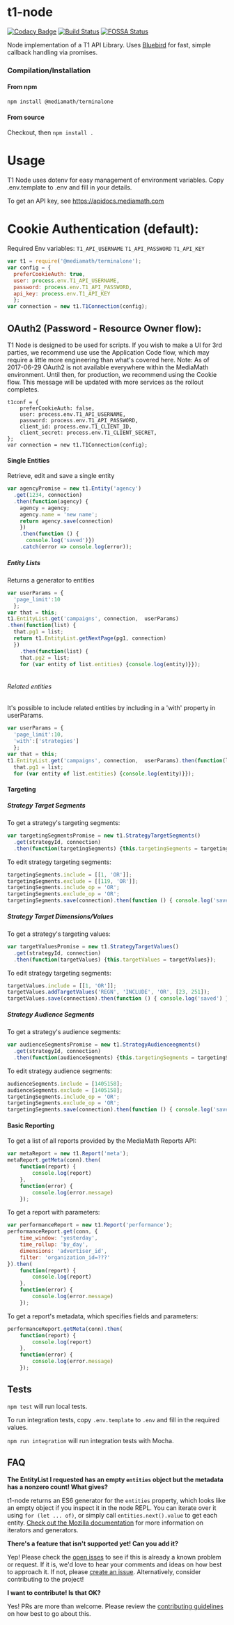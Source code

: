 t1-node
=======

[![Codacy Badge](https://api.codacy.com/project/badge/Grade/1ed36fa05e24460490ac44b3ff1e3307)](https://www.codacy.com/app/fsargent/t1-node?utm_source=github.com&utm_medium=referral&utm_content=MediaMath/t1-node&utm_campaign=badger)
[![Build Status](https://travis-ci.org/MediaMath/t1-node.svg?branch=master)](https://travis-ci.org/MediaMath/t1-node)
[![FOSSA Status](https://app.fossa.io/api/projects/git%2Bhttps%3A%2F%2Fgithub.com%2FMediaMath%2Ft1-node.svg?type=shield)](https://app.fossa.io/projects/git%2Bhttps%3A%2F%2Fgithub.com%2FMediaMath%2Ft1-node?ref=badge_shield)

Node implementation of a T1 API Library. Uses [Bluebird](http://bluebirdjs.com/docs/getting-started.html) for fast, simple callback handling via promises.

### Compilation/Installation
#### From npm
` npm install @mediamath/terminalone `
#### From source
Checkout, then `npm install .`

# Usage

T1 Node uses dotenv for easy management of environment variables. Copy .env.template to .env and fill in your details. 

To get an API key, see https://apidocs.mediamath.com

# Cookie Authentication (default):

Required Env variables:
`T1_API_USERNAME`
`T1_API_PASSWORD`
`T1_API_KEY`

``` js
var t1 = require('@mediamath/terminalone');
var config = {
  preferCookieAuth: true,
  user: process.env.T1_API_USERNAME,
  password: process.env.T1_API_PASSWORD,
  api_key: process.env.T1_API_KEY
  };
var connection = new t1.T1Connection(config);
```

## OAuth2 (Password - Resource Owner flow):

T1 Node is designed to be used for scripts. If you wish to make a UI for 3rd parties, we recommend use use the Application Code flow, which may require a little more engineering than what's covered here.
Note: As of 2017-06-29 OAuth2 is not available everywhere within the MediaMath environment. Until then, for production, we recommend using the Cookie flow. This message will be updated with more services as the rollout completes.

```
t1conf = {
    preferCookieAuth: false,
    user: process.env.T1_API_USERNAME,
    password: process.env.T1_API_PASSWORD,
    client_id: process.env.T1_CLIENT_ID,
    client_secret: process.env.T1_CLIENT_SECRET,
};
var connection = new t1.T1Connection(config);
```



#### Single Entities

Retrieve, edit and save a single entity

``` js
var agencyPromise = new t1.Entity('agency')
  .get(1234, connection)
  .then(function(agency) {
    agency = agency;
    agency.name = 'new name';
    return agency.save(connection)
    })
    .then(function () {
      console.log('saved')})
    .catch(error => console.log(error));
```

##### Entity Lists

Returns a generator to entities

``` js
var userParams = {
  'page_limit':10
  };
var that = this;
t1.EntityList.get('campaigns', connection,  userParams)
.then(function(list) {
  that.pg1 = list;
  return t1.EntityList.getNextPage(pg1, connection)
  })
    .then(function(list) {
    that.pg2 = list;
    for (var entity of list.entities) {console.log(entity)}});
  
```


###### Related entities
It's possible to include related entities by including in a 'with' property in userParams.

``` js
var userParams = {
  'page_limit':10,
  'with':['strategies']
  };
var that = this;
t1.EntityList.get('campaigns', connection,  userParams).then(function(list) {
  that.pg1 = list;
  for (var entity of list.entities) {console.log(entity)}});
```

#### Targeting

##### Strategy Target Segments
To get a strategy's targeting segments:
``` js
var targetingSegmentsPromise = new t1.StrategyTargetSegments()
  .get(strategyId, connection)
  .then(function(targetingSegments) {this.targetingSegments = targetingSegments});
```  

To edit strategy targeting segments:
``` js
targetingSegments.include = [[1, 'OR']];
targetingSegments.exclude = [[119, 'OR']];
targetingSegments.include_op = 'OR';
targetingSegments.exclude_op = 'OR';
targetingSegments.save(connection).then(function () { console.log('saved') });
```

##### Strategy Target Dimensions/Values
To get a strategy's targeting values:
``` js
var targetValuesPromise = new t1.StrategyTargetValues()
  .get(strategyId, connection)
  .then(function(targetValues) {this.targetValues = targetValues});
```  

To edit strategy targeting segments:
``` js
targetValues.include = [[1, 'OR']];
targetValues.addTargetValues('REGN', 'INCLUDE', 'OR', [23, 251]);
targetValues.save(connection).then(function () { console.log('saved') });
```

##### Strategy Audience Segments
To get a strategy's audience segments:
``` js
var audienceSegmentsPromise = new t1.StrategyAudienceegments()
  .get(strategyId, connection)
  .then(function(audienceSegments) {this.targetingSegments = targetingSegments});
```  

To edit strategy audience segments:
``` js
audienceSegments.include = [1405158];
audienceSegments.exclude = [1405158];
targetingSegments.include_op = 'OR';
targetingSegments.exclude_op = 'OR';
targetingSegments.save(connection).then(function () { console.log('saved') });
```

#### Basic Reporting

To get a list of all reports provided by the MediaMath Reports API:

``` js
var metaReport = new t1.Report('meta');
metaReport.getMeta(conn).then(
    function(report) {
        console.log(report)
    },
    function(error) {
        console.log(error.message)
    });
```

To get a report with parameters:

``` js
var performanceReport = new t1.Report('performance');
performanceReport.get(conn, {
    time_window: 'yesterday',
    time_rollup: 'by_day',
    dimensions: 'advertiser_id',
    filter: 'organization_id=???'
}).then(
    function(report) {
        console.log(report)
    },
    function(error) {
        console.log(error.message)
    });
```

To get a report's metadata, which specifies fields and parameters:

``` js
performanceReport.getMeta(conn).then(
    function(report) {
        console.log(report)
    },
    function(error) {
        console.log(error.message)
    });
```

## Tests

`npm test` will run local tests.

To run integration tests, copy `.env.template` to `.env` and fill in the required values.

`npm run integration` will run integration tests with Mocha.

## FAQ

**The EntityList I requested has an empty `entities` object but the metadata has a nonzero count! What gives?**

t1-node returns an ES6 generator for the `entities` property, which looks like an empty object if you inspect it in the node REPL. 
You can iterate over it using `for (let ... of)`, or simply call `entities.next().value` to get each entity. 
[Check out the Mozilla documentation](https://developer.mozilla.org/en-US/docs/Web/JavaScript/Guide/Iterators_and_Generators) for more information on iterators and generators.  

**There's a feature that isn't supported yet! Can you add it?**

Yep! Please check the [open isses](https://github.com/MediaMath/t1-node/issues) to see if this is already a known problem or request. 
If it is, we'd love to hear your comments and ideas on how best to approach it. If not, please [create an issue](https://github.com/MediaMath/t1-node/issues/new). Alternatively, consider contributing to the project!

**I want to contribute! Is that OK?**

Yes! PRs are more than welcome. Please review the [contributing guidelines](CONTRIBUTING.md) on how best to go about this. 